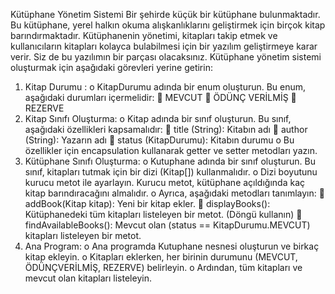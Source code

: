 Kütüphane Yönetim Sistemi
Bir şehirde küçük bir kütüphane bulunmaktadır. Bu kütüphane, yerel halkın okuma alışkanlıklarını geliştirmek için birçok kitap barındırmaktadır. Kütüphanenin yönetimi, kitapları takip etmek ve kullanıcıların kitapları kolayca bulabilmesi için bir yazılım geliştirmeye karar verir. Siz de bu yazılımın bir parçası olacaksınız.
Kütüphane yönetim sistemi oluşturmak için aşağıdaki görevleri yerine getirin:
1.	Kitap Durumu :
o	KitapDurumu adında bir enum oluşturun. Bu enum, aşağıdaki durumları içermelidir:
	MEVCUT
	ÖDÜNÇ VERİLMİŞ
	REZERVE
2.	Kitap Sınıfı Oluşturma:
o	Kitap adında bir sınıf oluşturun. Bu sınıf, aşağıdaki özellikleri kapsamalıdır:
	title (String): Kitabın adı
	author (String): Yazarın adı
	status (KitapDurumu): Kitabın durumu
o	Bu özellikler için encapsulation kullanarak getter ve setter metodları yazın.
3.	Kütüphane Sınıfı Oluşturma:
o	Kutuphane adında bir sınıf oluşturun. Bu sınıf, kitapları tutmak için bir dizi (Kitap[]) kullanmalıdır.
o	Dizi boyutunu kurucu metot ile ayarlayın. Kurucu metot, kütüphane açıldığında kaç kitap barındıracağını almalıdır.
o	Ayrıca, aşağıdaki metodları tanımlayın:
	addBook(Kitap kitap): Yeni bir kitap ekler.
	displayBooks(): Kütüphanedeki tüm kitapları listeleyen bir metot. (Döngü kullanın)
	findAvailableBooks(): Mevcut olan (status == KitapDurumu.MEVCUT) kitapları listeleyen bir metot.
4.	Ana Program:
o	Ana programda Kutuphane nesnesi oluşturun ve birkaç kitap ekleyin.
o	Kitapları eklerken, her birinin durumunu (MEVCUT, ÖDÜNÇVERİLMİŞ, REZERVE) belirleyin.
o	Ardından, tüm kitapları ve mevcut olan kitapları listeleyin.
